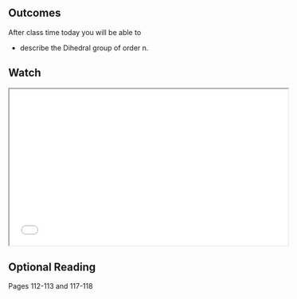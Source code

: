 ## Outcomes
After class time today you will be able to

* describe the Dihedral group of order n.

## Watch

<iframe src="//www.youtube.com/embed/rPh7EQPSaO4" width="560" height="314" allowfullscreen="allowfullscreen" data-mce-fragment="1"></iframe>

## Optional Reading

Pages 112-113 and 117-118